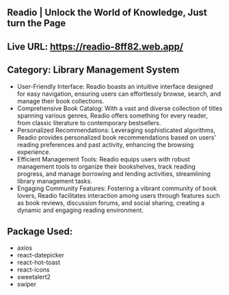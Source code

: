 ## Readio | Unlock the World of Knowledge, Just turn the Page
## Live URL: https://readio-8ff82.web.app/
## Category: Library Management System

- User-Friendly Interface: Readio boasts an intuitive interface designed for easy navigation, ensuring users can effortlessly browse, search, and manage their book collections.
- Comprehensive Book Catalog: With a vast and diverse collection of titles spanning various genres, Readio offers something for every reader, from classic literature to contemporary bestsellers.
- Personalized Recommendations: Leveraging sophisticated algorithms, Readio provides personalized book recommendations based on users' reading preferences and past activity, enhancing the browsing experience.
- Efficient Management Tools: Readio equips users with robust management tools to organize their bookshelves, track reading progress, and manage borrowing and lending activities, streamlining library management tasks.
- Engaging Community Features: Fostering a vibrant community of book lovers, Readio facilitates interaction among users through features such as book reviews, discussion forums, and social sharing, creating a dynamic and engaging reading environment.

## Package Used: 
-  axios
-  react-datepicker
-  react-hot-toast
-  react-icons
-  sweetalert2
-  swiper
